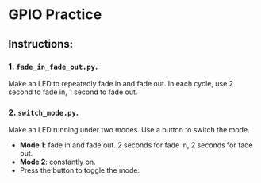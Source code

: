 # GPIO Practice
## Instructions:
### 1. `fade_in_fade_out.py`. 
Make an LED to repeatedly fade in and fade out. In each cycle, use 2 second to fade in, 1 second to fade out.

### 2. `switch_mode.py`.
Make an LED running under two modes. Use a button to switch the mode.
- **Mode 1**: fade in and fade out. 2 seconds for fade in, 2 seconds for fade out.
- **Mode 2**: constantly on.
- Press the button to toggle the mode.
